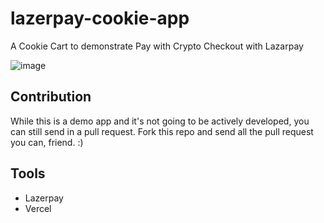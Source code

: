 # lazerpay-cookie-app
A Cookie Cart to demonstrate Pay with Crypto Checkout with Lazarpay

![image](https://user-images.githubusercontent.com/66284362/195204601-1246af88-6171-4c1a-9d16-e3f405886f8f.png)


## Contribution

While this is a demo app and it's not going to be actively developed, you can still send in a pull request. Fork this repo and send all the pull request you can, friend. :)

## Tools
- Lazerpay
- Vercel
